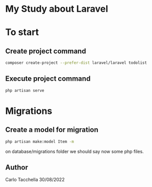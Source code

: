 # My Study about Laravel

# To start
## Create project command
```sh
composer create-project --prefer-dist laravel/laravel todolist
```
## Execute project command
```sh
php artisan serve
```
# Migrations
## Create  a model for migration
```sh
php artisan make:model Item -m
```
on database/migrations folder we should say now some php files.



## Author
Carlo Tacchella 30/08/2022
